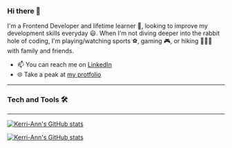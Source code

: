 ### Hi there 👋

I'm a Frontend Developer and lifetime learner 📖, looking to improve my development skills everyday 😃.
When I'm not diving deeper into the rabbit hole of coding, I'm playing/watching sports ⚽, gaming 🎮, or hiking 🚶🏿‍♀️ with family and friends.

- 📫 You can reach me on [LinkedIn](https://www.linkedin.com/in/kerri-ann-bates/)
- 🌐 Take a peak at [my protfolio](https://www.kerriannbates.com/)

---

### Tech and Tools 🛠️

---

[![Kerri-Ann's GitHub stats](https://github-readme-stats.vercel.app/api/top-langs/?username=Kerri-AnnBates&count_private=true&show_icons=true&layout=compact&theme=blueberry&langs_count=5)](https://github.com/Kerri-AnnBates/github-readme-stats)

[![Kerri-Ann's GitHub stats](https://github-readme-stats.vercel.app/api/?username=Kerri-AnnBates&count_private=true&show_icons=true&layout=compact&theme=blueberry&langs_count=5)](https://github.com/Kerri-AnnBates/github-readme-stats)


<!--
**Kerri-AnnBates/Kerri-AnnBates** is a ✨ _special_ ✨ repository because its `README.md` (this file) appears on your GitHub profile.

Here are some ideas to get you started:

- 🔭 I’m currently working on ...
- 🌱 I’m currently learning ...
- 👯 I’m looking to collaborate on ...
- 🤔 I’m looking for help with ...
- 💬 Ask me about ...
- 📫 How to reach me: ...
- 😄 Pronouns: ...
- ⚡ Fun fact: ...
-->
